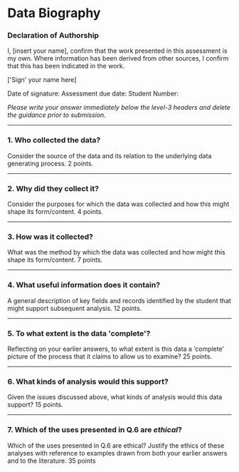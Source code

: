 # Data Biography

### Declaration of Authorship

I, [insert your name], confirm that the work presented in this assessment is my own. Where information has been derived from other sources, I confirm that this has been indicated in the work.

['Sign' your name here]

Date of signature: 
Assessment due date: 
Student Number: 

_Please write your answer immediately below the level-3 headers and delete the guidance prior to submission._

---

### 1. Who collected the data?

Consider the source of the data and its relation to the underlying data generating process. 2 points.

---

### 2. Why did they collect it?

Consider the purposes for which the data was collected and how this might shape its form/content. 4 points.

---

### 3. How was it collected?

What was the method by which the data was collected and how might this shape its form/content. 7 points.

---

### 4. What useful information does it contain?

A general description of key fields and records identified by the student that might support subsequent analysis. 12 points.

---

### 5. To what extent is the data 'complete'?

Reflecting on your earlier answers, to what extent is this data a ‘complete’ picture of the process that it claims to allow us to examine? 25 points.

---

### 6. What kinds of analysis would this support?

Given the issues discussed above, what kinds of analysis would this data support? 15 points.

---

### 7. Which of the uses presented in Q.6 are _ethical_?

Which of the uses presented in Q.6 are ethical?  Justify the ethics of these analyses with reference to examples drawn from both your earlier answers and to the literature. 35 points
